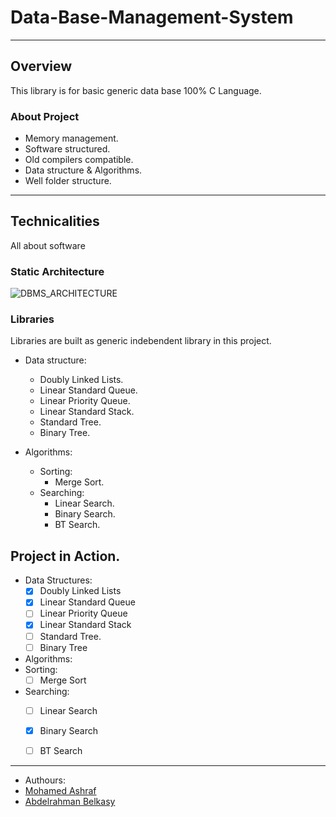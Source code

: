 # Data-Base-Management-System
___

## Overview 
This library is for basic generic data base 100% C Language.

### About Project
  * Memory management.
  * Software structured.
  * Old compilers compatible.
  * Data structure & Algorithms.
  * Well folder structure.

___

## Technicalities 
All about software
### Static Architecture
![DBMS_ARCHITECTURE](https://drive.google.com/file/d/1Axuvy_UxtMrrn4islz1ScCJCQwt7cUyb/view?usp=sharing "DBMS")

### Libraries
Libraries are built as generic indebendent library in this project.

* Data structure:
  * Doubly Linked Lists.   
  * Linear Standard Queue.
  * Linear Priority Queue.
  * Linear Standard Stack.
  * Standard Tree. 
  * Binary Tree.

* Algorithms:
  * Sorting:
      * Merge Sort.
  * Searching:
      * Linear Search.
      * Binary Search.  
      * BT Search.
 
## Project in Action.

* Data Structures:
   - [x] Doubly Linked Lists
   - [x] Linear Standard Queue
   - [ ] Linear Priority Queue
   - [x] Linear Standard Stack
   - [ ] Standard Tree.
   - [ ] Binary Tree

* Algorithms:
 * Sorting:
    - [ ] Merge Sort
 * Searching:
    - [ ] Linear Search
    - [x] Binary Search
    - [ ] BT Search
 
 
___

* Authours:
 * [Mohamed Ashraf](https://www.linkedin.com/in/mohamed-ashraf-wx/)
 * [Abdelrahman Belkasy](https://www.linkedin.com/in/abdelrahman-belkasy-686a021b6/)
